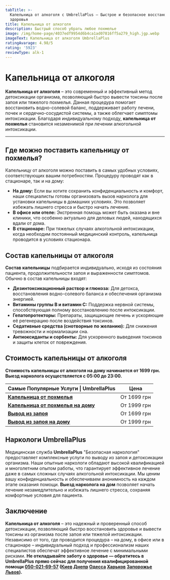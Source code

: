 ```yaml
---
tabTitle: >-
  Капельница от алкоголя с UmbrellaPlus — Быстрое и безопасное восстановление
  здоровья
title: Капельница от алкоголя
description: Быстрый способ убрать любое похмелье
image: /img/home-page/4037edf9954d6b4ca1ad07816ff5a279_high.jgp.webp
imageText: Капельница от алкоголя UmbrellaPlus
ratingAvarage: 4.98/5
rating: '5923'
reviewType: alk-1
---
```


# Капельница от алкоголя

**Капельница от алкоголя** – это современный и эффективный метод детоксикации организма, позволяющий быстро вывести токсины после запоя или тяжелого похмелья. Данная процедура помогает восстановить водно-солевой баланс, поддерживает работу печени, почек и сердечно-сосудистой системы, а также облегчает симптомы интоксикации. Благодаря индивидуальному подходу, **капельница от похмелья** становится незаменимой при лечении алкогольной интоксикации.

***

## Где можно поставить капельницу от похмелья?

Капельницу от алкоголя можно поставить в самых удобных условиях, соответствующих вашим потребностям. Процедуру проводят как в стационаре, так и на дому:

* **На дому:** Если вы хотите сохранить конфиденциальность и комфорт, наши специалисты готовы организовать вызов нарколога для установки капельницы в домашних условиях. Это позволяет избежать лишнего стресса и быстро начать лечение.
* **В офисе или отеле:** Экстренная помощь может быть оказана и вне клиники, что особенно актуально для деловых людей, находящихся вдали от дома.
* **В стационаре:** При тяжелых случаях алкогольной интоксикации, когда необходим постоянный медицинский контроль, капельница проводится в условиях стационара.

## Состав капельницы от алкоголя

**Состав капельницы** подбирается индивидуально, исходя из состояния пациента, продолжительности запоя и выраженности симптомов. Обычно в состав капельницы входят:

* **Дезинтоксикационный раствор и глюкоза:** Для детокса, восстановления водно-солевого баланса и обеспечения организма энергией.
* **Витамины группы B и витамин C:** Поддержка нервной системы, способствующая полному восстановлению после интоксикации.
* **Гепатопротекторы:** Препараты, защищающие печень и ускоряющие её регенерацию после воздействия токсинов.
* **Седативные средства (снотворные по желанию):** Для снижения тревожности и нормализации сна.
* **Антиоксиданты и сорбенты:** Для ускоренного выведения токсинов и защиты клеток от повреждения.

## Стоимость капельницы от алкоголя

**Стоимость капельницы от алкоголя на дому начинается от 1699 грн.** **Выезд нарколога осуществляется с 05:00 до 23:00.**

| Самые Популярные Услуги \| UmbrellaPlus                                          | Цена        |
| -------------------------------------------------------------------------------- | ----------- |
| **[Капельница от похмелья](kapelnica-ot-alkogolia-UmbrellaPlus)**                | От 1699 грн |
| **[Капельница от похмелья на дому](Kapelnica_ot_alkogola_na_domy_UmbrellaPlus)** | От 1999 грн |
| **[Вывод из запоя ](Vivod-iz-zapoia-UmbrellaPlus)**                              | От 1699 грн |
| **[Вывод из запоя на дому](Vivod-iz-zapoia-na-domy-UmbrellaPlus)**               | От 1999 грн |

## Наркологи UmbrellaPlus

Медицинская служба **UmbrellaPlus** "Безопасная наркология" предоставляет комплексные услуги по выводу из запоя и детоксикации организма. Наши опытные наркологи обладают высокой квалификацией и многолетним опытом работы, что гарантирует эффективное лечение даже в самых сложных случаях алкогольной интоксикации. Мы ценим вашу конфиденциальность и обеспечиваем анонимность на каждом этапе оказания помощи. **Выезд нарколога на дом** позволяет начать лечение незамедлительно и избежать лишнего стресса, сохраняя комфортные условия для пациента.

## Заключение

**Капельница от алкоголя** – это надежный и проверенный способ детоксикации, позволяющий быстро восстановить здоровье и вывести токсины из организма после запоя или тяжелой интоксикации. Независимо от того, где проводится процедура – на дому, в офисе или в стационаре – индивидуальный подход и профессионализм наших специалистов обеспечат эффективное лечение с минимальными рисками. **Не откладывайте заботу о здоровье — обратитесь в UmbrellaPlus прямо сейчас для получения квалифицированной помощи [050-021-69-57](tel:0500216957) ([Киев](https://umbrella-plus.com.ua/kiev/) [Днепр](https://umbrella-plus.com.ua/dnepr/) [Одесса](https://umbrella-plus.com.ua/lechenie-alc/) [Харьков](https://umbrella-plus.com.ua/kharkiv/) [Запорожье](https://umbrella-plus.com.ua/zaporozie/) [Львов](https://umbrella-plus.com.ua/lviv/)).**
